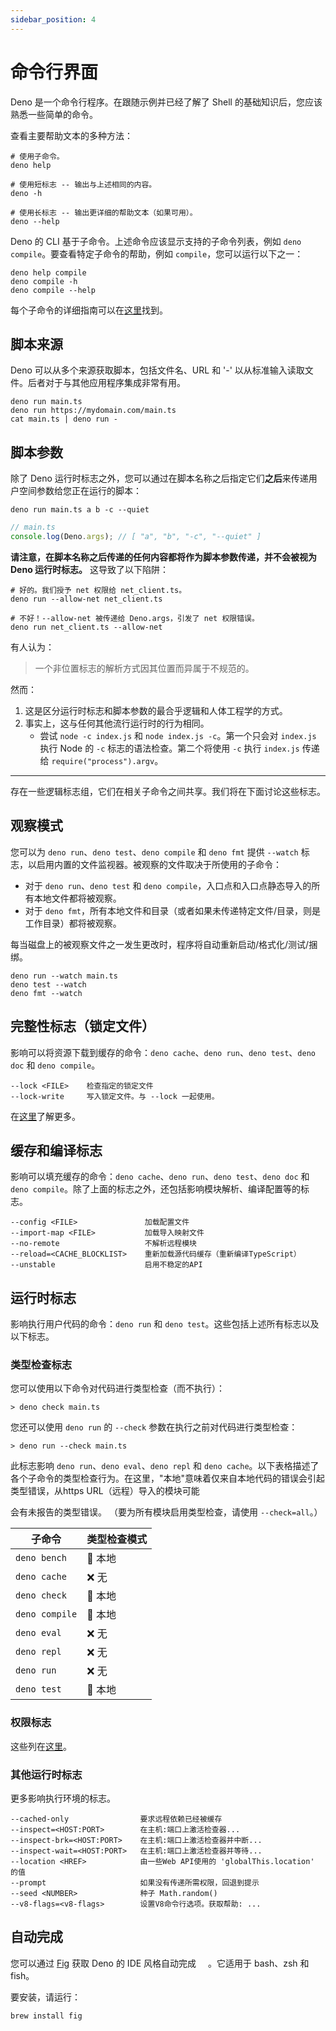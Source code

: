 ```yaml
---
sidebar_position: 4
---
```


# 命令行界面

Deno 是一个命令行程序。在跟随示例并已经了解了 Shell
的基础知识后，您应该熟悉一些简单的命令。

查看主要帮助文本的多种方法：

```shell
# 使用子命令。
deno help

# 使用短标志 -- 输出与上述相同的内容。
deno -h

# 使用长标志 -- 输出更详细的帮助文本（如果可用）。
deno --help
```

Deno 的 CLI 基于子命令。上述命令应该显示支持的子命令列表，例如
`deno compile`。要查看特定子命令的帮助，例如 `compile`，您可以运行以下之一：

```shell
deno help compile
deno compile -h
deno compile --help
```

每个子命令的详细指南可以在[这里](../index.mdx)找到。

## 脚本来源

Deno 可以从多个来源获取脚本，包括文件名、URL 和 '-'
以从标准输入读取文件。后者对于与其他应用程序集成非常有用。

```shell
deno run main.ts
deno run https://mydomain.com/main.ts
cat main.ts | deno run -
```

## 脚本参数

除了 Deno
运行时标志之外，您可以通过在脚本名称之后指定它们**之后**来传递用户空间参数给您正在运行的脚本：

```shell
deno run main.ts a b -c --quiet
```

```ts
// main.ts
console.log(Deno.args); // [ "a", "b", "-c", "--quiet" ]
```

**请注意，在脚本名称之后传递的任何内容都将作为脚本参数传递，并不会被视为 Deno
运行时标志。** 这导致了以下陷阱：

```shell
# 好的。我们授予 net 权限给 net_client.ts。
deno run --allow-net net_client.ts

# 不好！--allow-net 被传递给 Deno.args，引发了 net 权限错误。
deno run net_client.ts --allow-net
```

有人认为：

> 一个非位置标志的解析方式因其位置而异属于不规范的。

然而：

1. 这是区分运行时标志和脚本参数的最合乎逻辑和人体工程学的方式。
2. 事实上，这与任何其他流行运行时的行为相同。
   - 尝试 `node -c index.js` 和 `node index.js -c`。第一个只会对 `index.js` 执行
     Node 的 `-c` 标志的语法检查。第二个将使用 `-c` 执行 `index.js` 传递给
     `require("process").argv`。

---

存在一些逻辑标志组，它们在相关子命令之间共享。我们将在下面讨论这些标志。

## 观察模式

您可以为 `deno run`、`deno test`、`deno compile` 和 `deno fmt` 提供 `--watch`
标志，以启用内置的文件监视器。被观察的文件取决于所使用的子命令：

- 对于 `deno run`、`deno test` 和
  `deno compile`，入口点和入口点静态导入的所有本地文件都将被观察。
- 对于
  `deno fmt`，所有本地文件和目录（或者如果未传递特定文件/目录，则是工作目录）都将被观察。

每当磁盘上的被观察文件之一发生更改时，程序将自动重新启动/格式化/测试/捆绑。

```shell
deno run --watch main.ts
deno test --watch
deno fmt --watch
```

## 完整性标志（锁定文件）

影响可以将资源下载到缓存的命令：`deno cache`、`deno run`、`deno test`、`deno doc`
和 `deno compile`。

```terminal
--lock <FILE>    检查指定的锁定文件
--lock-write     写入锁定文件。与 --lock 一起使用。
```

在[这里](../basics/modules/integrity_checking.md)了解更多。

## 缓存和编译标志

影响可以填充缓存的命令：`deno cache`、`deno run`、`deno test`、`deno doc` 和
`deno compile`。除了上面的标志之外，还包括影响模块解析、编译配置等的标志。

```terminal
--config <FILE>               加载配置文件
--import-map <FILE>           加载导入映射文件
--no-remote                   不解析远程模块
--reload=<CACHE_BLOCKLIST>    重新加载源代码缓存（重新编译TypeScript）
--unstable                    启用不稳定的API
```

## 运行时标志

影响执行用户代码的命令：`deno run` 和
`deno test`。这些包括上述所有标志以及以下标志。

### 类型检查标志

您可以使用以下命令对代码进行类型检查（而不执行）：

```shell
> deno check main.ts
```

您还可以使用 `deno run` 的 `--check` 参数在执行之前对代码进行类型检查：

```shell
> deno run --check main.ts
```

此标志影响 `deno run`、`deno eval`、`deno repl` 和
`deno cache`。以下表格描述了各个子命令的类型检查行为。在这里，"本地"意味着仅来自本地代码的错误会引起类型错误，从https
URL（远程）导入的模块可能

会有未报告的类型错误。 （要为所有模块启用类型检查，请使用 `--check=all`。）

| 子命令         | 类型检查模式 |
| -------------- | ------------ |
| `deno bench`   | 📁 本地      |
| `deno cache`   | ❌ 无        |
| `deno check`   | 📁 本地      |
| `deno compile` | 📁 本地      |
| `deno eval`    | ❌ 无        |
| `deno repl`    | ❌ 无        |
| `deno run`     | ❌ 无        |
| `deno test`    | 📁 本地      |

### 权限标志

这些列在[这里](../basics/permissions.md#permissions-list)。

### 其他运行时标志

更多影响执行环境的标志。

```terminal
--cached-only                要求远程依赖已经被缓存
--inspect=<HOST:PORT>        在主机:端口上激活检查器...
--inspect-brk=<HOST:PORT>    在主机:端口上激活检查器并中断...
--inspect-wait=<HOST:PORT>   在主机:端口上激活检查器并等待...
--location <HREF>            由一些Web API使用的 'globalThis.location' 的值
--prompt                     如果没有传递所需权限，回退到提示
--seed <NUMBER>              种子 Math.random()
--v8-flags=<v8-flags>        设置V8命令行选项。获取帮助: ...
```

## 自动完成

您可以通过 [Fig](https://fig.io/) 获取 Deno 的 IDE 风格自动完成
<a href="https://fig.io/" target="_blank"><img src="https://fig.io/badges/Logo.svg" width="15" height="15"/></a>。它适用于
bash、zsh 和 fish。

要安装，请运行：

```shell
brew install fig
```
